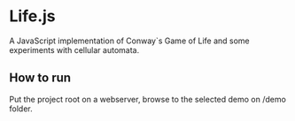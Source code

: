# Life.js
A JavaScript implementation of Conway`s Game of Life and some experiments with cellular automata.

## How to run
Put the project root on a webserver, browse to the selected demo on /demo folder.